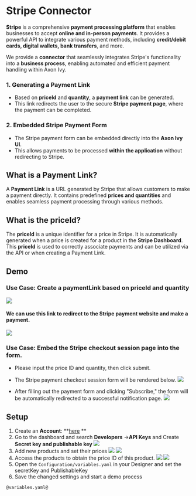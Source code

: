 # Stripe Connector

**Stripe** is a comprehensive **payment processing platform** that enables businesses to accept **online and in-person payments**. It provides a powerful API to integrate various payment methods, including **credit/debit cards, digital wallets, bank transfers**, and more.

We provide a **connector** that seamlessly integrates Stripe's functionality into a **business process**, enabling automated and efficient payment handling within Axon Ivy.


### 1. Generating a Payment Link
 * Based on **priceId** and **quantity**, a **payment link** can be generated.
 * This link redirects the user to the secure **Stripe payment page**, where the payment can be completed.

### 2. Embedded Stripe Payment Form
 * The Stripe payment form can be embedded directly into the **Axon Ivy UI**.
 * This allows payments to be processed **within the application** without redirecting to Stripe.


## What is a Payment Link?
A **Payment Link** is a URL generated by Stripe that allows customers to make a payment directly. It contains predefined **prices and quantities** and enables seamless payment processing through various methods.


## What is the priceId?
The **priceId** is a unique identifier for a price in Stripe. It is automatically generated when a price is created for a product in the **Stripe Dashboard**. This **priceId** is used to correctly associate payments and can be utilized via the API or when creating a Payment Link.



## Demo

### Use Case: Create a paymentLink based on priceId and quantity
![](images/create_paymentLink.png) 

#### We can use this link to redirect to the Stripe payment website and make a payment.
![](images/redirect_to_paymentLink.png)

### Use Case: Embed the Stripe checkout session page into the form.

- Please input the price ID and quantity, then click submit.
- The Stripe payment checkout session form will be rendered below.
![](images/create_embed_checkout_session.png)

- After filling out the payment form and clicking "Subscribe," the form will be automatically redirected to a successful notification page.
![](images/return_successful_page.png)

## Setup
1. Create an **Account**: **[here](https://stripe.com/en-de) **
2. Go to the dashboard and search **Developers** ->**API Keys** and Create **Secret key and publishable key**
![](images/create_api_keys.png)
3. Add new products and set their prices
![](images/Create_products.png)
![](images/add_product.png)
4. Access the products to obtain the price ID of this product.
![](images/go_to_product_get_priceId.png)
![](images/get_PriceId.png)
5. Open the `Configuration/variables.yaml` in your Designer and set the secretKey and PublishableKey
6. Save the changed settings and start a demo process

```
@variables.yaml@
```
